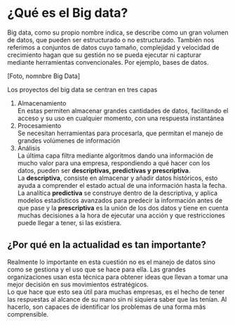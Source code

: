 # ¿Qué es el Big data?
Big data, como su propio nombre indica, se describe como un gran volumen de datos, que pueden ser estructurado o no estructurado.
También nos referimos a conjuntos de datos cuyo tamaño, complejidad y velocidad de crecimiento hagan que su gestión no se pueda ejecutar ni capturar mediante herramientas convencionales. Por ejemplo, bases de datos. 

[Foto, nomnbre Big Data]  

Los proyectos del big data se centran en tres capas   
1. Almacenamiento  
En estas permiten almacenar grandes cantidades de datos, facilitando el acceso y su uso en cualquier momento, con una respuesta instantánea   
2.	Procesamiento  
Se necesitan herramientas para procesarla, que permitan el manejo de grandes volúmenes de información  
3.	Análisis  
La última capa filtra mediante algoritmos dando una información de mucho valor para una empresa, respondiendo a qué hacer con los datos, pueden ser **descriptivas, predictivas y prescriptiva**.   
La **descriptiva**, consiste en almacenar y añadir datos históricos, esto ayuda a comprender el estado actual de una información hasta la fecha. La analítica **predictiva** se construye dentro de la descriptiva, y aplica modelos estadísticos avanzados para predecir la información antes de que pase y la **prescriptiva** es la unión de los dos datos y tiene en cuenta muchas decisiones a la hora de ejecutar una acción y que restricciones puede llegar a tener, si las existiera.

## ¿Por qué en la actualidad es tan importante?
Realmente lo importante en esta cuestión no es el manejo de datos sino como se gestiona y el uso que se hace para ella. Las grandes organizaciones usan esta técnica para obtener ideas que llevan a tomar una mejor decisión en sus movimientos estratégicos.  
Lo que hace que esto sea útil para muchas empresas, es el hecho de tener las respuestas al alcance de su mano sin ni siquiera saber que las tenían. Al hacerlo, son capaces de identificar los problemas de una forma más comprensible. 
